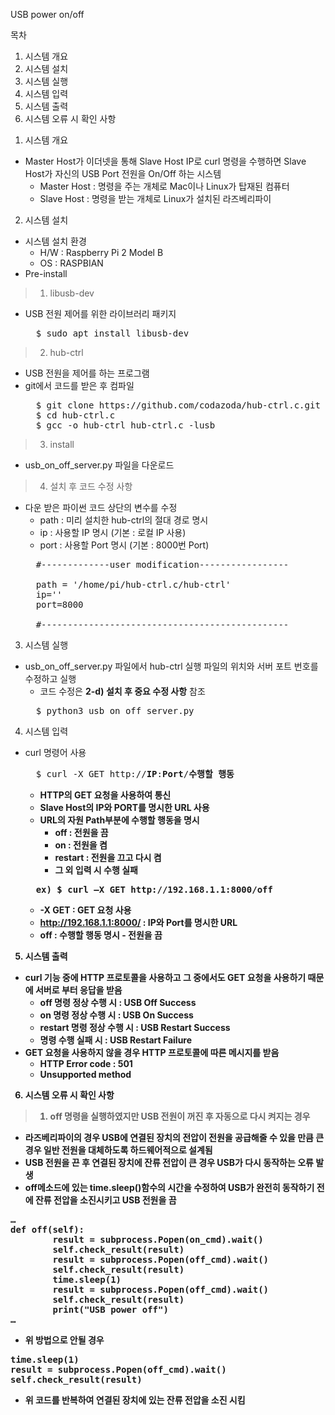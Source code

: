 USB power on/off

목차
1. 시스템 개요
2. 시스템 설치
3. 시스템 실행
4. 시스템 입력
5. 시스템 출력
6. 시스템 오류 시 확인 사항
>
>

1. 시스템 개요
* Master Host가 이더넷을 통해 Slave Host IP로 curl 명령을 수행하면 Slave Host가 자신의 USB Port 전원을 On/Off 하는 시스템
	- Master Host : 명령을 주는 개체로 Mac이나 Linux가 탑재된 컴퓨터
	- Slave Host : 명령을 받는 개체로 Linux가 설치된 라즈베리파이

2. 시스템 설치
* 시스템 설치 환경
	- H/W : Raspberry Pi 2 Model B
	- OS : RASPBIAN
* Pre-install
>1. libusb-dev
* USB 전원 제어를 위한 라이브러리 패키지
	<pre>
	$ sudo apt install libusb-dev</pre>

>2. hub-ctrl
* USB 전원을 제어를 하는 프로그램
* git에서 코드를 받은 후 컴파일
	<pre>
	$ git clone https://github.com/codazoda/hub-ctrl.c.git 
	$ cd hub-ctrl.c
	$ gcc -o hub-ctrl hub-ctrl.c -lusb</pre>

>3. install
* usb\_on\_off\_server.py 파일을 다운로드

>4. 설치 후 코드 수정 사항
* 다운 받은 파이썬 코드 상단의 변수를 수정
	* path : 미리 설치한 hub-ctrl의 절대 경로 명시
	* ip : 사용할 IP 명시 (기본 : 로컬 IP 사용)
	* port : 사용할 Port 명시 (기본 : 8000번 Port)
	<pre>
	#-------------user modification-----------------

	path = '/home/pi/hub-ctrl.c/hub-ctrl'
	ip=''
	port=8000

	#-----------------------------------------------</pre>

3. 시스템 실행
* usb\_on\_off\_server.py 파일에서 hub-ctrl 실행 파일의 위치와 서버 포트 번호를 수정하고 실행
	- 코드 수정은 __2-d) 설치 후 중요 수정 사항__ 참조
	<pre>
	$ python3 usb_on_off_server.py</pre>

4. 시스템 입력
* curl 명령어 사용
	<pre>
	$ curl -X GET http://<strong>IP</strong>:<strong>Port</strong>/<strong>수행할 행동<strong></pre>
	* HTTP의 GET 요청을 사용하여 통신
	* Slave Host의 IP와 PORT를 명시한 URL 사용
	* URL의 자원 Path부분에 수행할 행동을 명시
		* off : 전원을 끔
		* on : 전원을 켬
		* restart : 전원을 끄고 다시 켬
		* 그 외 입력 시 수행 실패

	<pre>
	ex) $ curl –X GET http://192.168.1.1:8000/off</pre>
	* -X GET : GET 요청 사용
	* http://192.168.1.1:8000/ : IP와 Port를 명시한 URL
	* off : 수행할 행동 명시 - 전원을 끔

5. 시스템 출력
* curl 기능 중에 HTTP 프로토콜을 사용하고 그 중에서도 GET 요청을 사용하기 때문에 서버로 부터 응답을 받음
	* off 명령 정상 수행 시 : USB Off Success
	* on 명령 정상 수행 시 : USB On Success
	* restart 명령 정상 수행 시 : USB Restart Success
	* 명령 수행 실패 시 : USB Restart Failure
* GET 요청을 사용하지 않을 경우 HTTP 프로토콜에 따른 메시지를 받음
	* HTTP Error code : 501 
	* Unsupported method

6. 시스템 오류 시 확인 사항

>1. off 명령을 실행하였지만  USB 전원이 꺼진 후 자동으로 다시 켜지는 경우
* 라즈베리파이의 경우 USB에 연결된 장치의 전압이 전원을 공급해줄 수 있을 만큼 큰 경우 일반 전원을 대체하도록 하드웨어적으로 설계됨
* USB 전원을 끈 후 연결된 장치에 잔류 전압이 큰 경우 USB가 다시 동작하는 오류 발생
* off메소드에 있는 time.sleep()함수의 시간을 수정하여 USB가 완전히 동작하기 전에 잔류 전압을 소진시키고 USB 전원을 끔
<pre>
…
def off(self):
        result = subprocess.Popen(on_cmd).wait()
        self.check_result(result)
        result = subprocess.Popen(off_cmd).wait()
        self.check_result(result)
        time.sleep(1)
        result = subprocess.Popen(off_cmd).wait()
        self.check_result(result)
        print("USB power off")
…
</pre>
* 위 방법으로 안될 경우
<pre>
time.sleep(1)
result = subprocess.Popen(off_cmd).wait()
self.check_result(result)
</pre>
* 위 코드를 반복하여 연결된 장치에 있는 잔류 전압을 소진 시킴